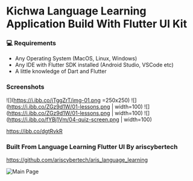 # Kichwa Language Learning Application Build With Flutter UI Kit #

### 💻 Requirements

- Any Operating System (MacOS, Linux, Windows)
- Any IDE with Flutter SDK installed (Android Studio, VSCode etc)
- A little knowledge of Dart and Flutter

### Screenshots

![](https://i.ibb.co/jTggZrT/img-01.png =250x250) 
![](https://i.ibb.co/ZGz9d1W/01-lessons.png | width=100)
![](https://i.ibb.co/ZGz9d1W/01-lessons.png | width=100) 
![](https://i.ibb.co/fYBj1Vm/04-quiz-screen.png | width=100) 


https://ibb.co/dgtRvkR

### Built From Language Learning Flutter UI By ariscybertech

https://github.com/ariscybertech/aris_language_learning

![Main Page](https://res.cloudinary.com/olayemii/image/upload/v1611748849/assets/language-1_oestuf.png)
